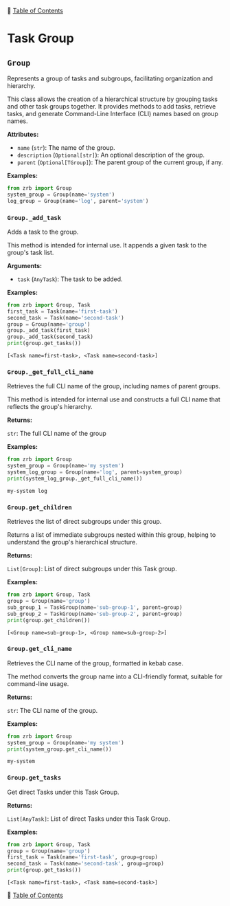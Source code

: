 🔖 [Table of Contents](../README.md)

# Task Group

<!--start-doc-->
## `Group`

Represents a group of tasks and subgroups, facilitating organization and hierarchy.

This class allows the creation of a hierarchical structure by grouping tasks and
other task groups together. It provides methods to add tasks, retrieve tasks,
and generate Command-Line Interface (CLI) names based on group names.

__Attributes:__

- `name` (`str`): The name of the group.
- `description` (`Optional[str]`): An optional description of the group.
- `parent` (`Optional[TGroup]`): The parent group of the current group, if any.

__Examples:__

```python
from zrb import Group
system_group = Group(name='system')
log_group = Group(name='log', parent='system')
```


### `Group._add_task`

Adds a task to the group.

This method is intended for internal use. It appends a given task to the  group's task list.

__Arguments:__

- `task` (`AnyTask`): The task to be added.

__Examples:__

```python
from zrb import Group, Task
first_task = Task(name='first-task')
second_task = Task(name='second-task')
group = Group(name='group')
group._add_task(first_task)
group._add_task(second_task)
print(group.get_tasks())
```

```
[<Task name=first-task>, <Task name=second-task>]
```


### `Group._get_full_cli_name`

Retrieves the full CLI name of the group, including names of parent groups.

This method is intended for internal use and constructs a full CLI name that reflects the group's hierarchy.

__Returns:__

`str`: The full CLI name of the group

__Examples:__

```python
from zrb import Group
system_group = Group(name='my system')
system_log_group = Group(name='log', parent=system_group)
print(system_log_group._get_full_cli_name())
```

```
my-system log
```


### `Group.get_children`

Retrieves the list of direct subgroups under this group.

Returns a list of immediate subgroups nested within this group, helping to understand the group's hierarchical structure.

__Returns:__

`List[Group]`: List of direct subgroups under this Task group.

__Examples:__

```python
from zrb import Group, Task
group = Group(name='group')
sub_group_1 = TaskGroup(name='sub-group-1', parent=group)
sub_group_2 = TaskGroup(name='sub-group-2', parent=group)
print(group.get_children())
```

```
[<Group name=sub-group-1>, <Group name=sub-group-2>]
```


### `Group.get_cli_name`

Retrieves the CLI name of the group, formatted in kebab case.

The method converts the group name into a CLI-friendly format, suitable for command-line usage.

__Returns:__

`str`: The CLI name of the group.

__Examples:__

```python
from zrb import Group
system_group = Group(name='my system')
print(system_group.get_cli_name())
```

```
my-system
```


### `Group.get_tasks`

Get direct Tasks under this Task Group.

__Returns:__

`List[AnyTask]`: List of direct Tasks under this Task Group.

__Examples:__

```python
from zrb import Group, Task
group = Group(name='group')
first_task = Task(name='first-task', group=group)
second_task = Task(name='second-task', group=group)
print(group.get_tasks())
```

```
[<Task name=first-task>, <Task name=second-task>]
```


<!--end-doc-->

🔖 [Table of Contents](../README.md)
